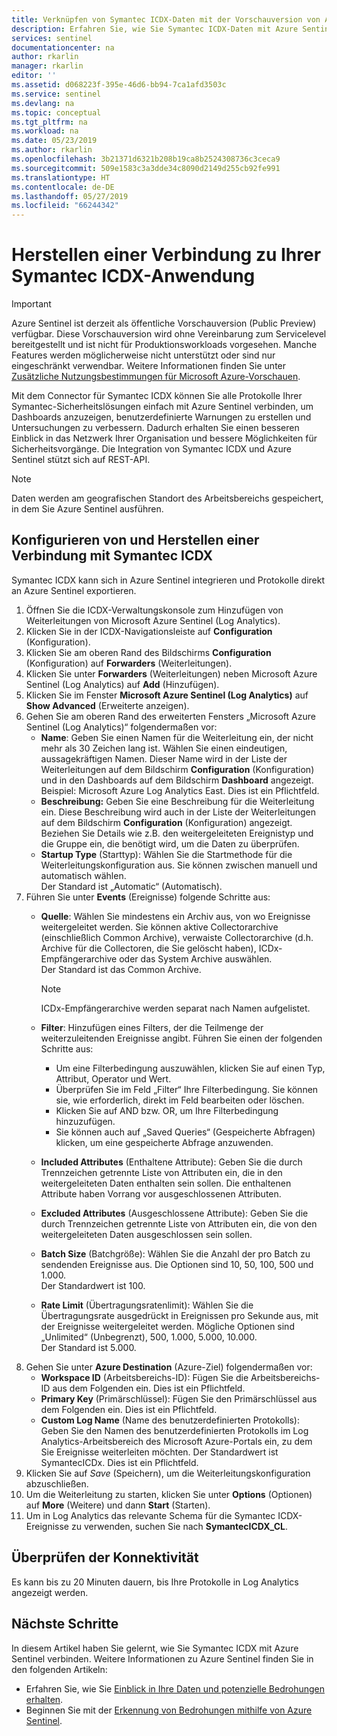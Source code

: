 ```yaml
---
title: Verknüpfen von Symantec ICDX-Daten mit der Vorschauversion von Azure Sentinel | Microsoft-Dokumentation
description: Erfahren Sie, wie Sie Symantec ICDX-Daten mit Azure Sentinel verknüpfen.
services: sentinel
documentationcenter: na
author: rkarlin
manager: rkarlin
editor: ''
ms.assetid: d068223f-395e-46d6-bb94-7ca1afd3503c
ms.service: sentinel
ms.devlang: na
ms.topic: conceptual
ms.tgt_pltfrm: na
ms.workload: na
ms.date: 05/23/2019
ms.author: rkarlin
ms.openlocfilehash: 3b21371d6321b208b19ca8b2524308736c3ceca9
ms.sourcegitcommit: 509e1583c3a3dde34c8090d2149d255cb92fe991
ms.translationtype: HT
ms.contentlocale: de-DE
ms.lasthandoff: 05/27/2019
ms.locfileid: "66244342"
---
```

# <a name="connect-your-symantec-icdx-appliance"></a>Herstellen einer Verbindung zu Ihrer Symantec ICDX-Anwendung 

> [!IMPORTANT]
> Azure Sentinel ist derzeit als öffentliche Vorschauversion (Public Preview) verfügbar.
> Diese Vorschauversion wird ohne Vereinbarung zum Servicelevel bereitgestellt und ist nicht für Produktionsworkloads vorgesehen. Manche Features werden möglicherweise nicht unterstützt oder sind nur eingeschränkt verwendbar. Weitere Informationen finden Sie unter [Zusätzliche Nutzungsbestimmungen für Microsoft Azure-Vorschauen](https://azure.microsoft.com/support/legal/preview-supplemental-terms/).

Mit dem Connector für Symantec ICDX können Sie alle Protokolle Ihrer Symantec-Sicherheitslösungen einfach mit Azure Sentinel verbinden, um Dashboards anzuzeigen, benutzerdefinierte Warnungen zu erstellen und Untersuchungen zu verbessern. Dadurch erhalten Sie einen besseren Einblick in das Netzwerk Ihrer Organisation und bessere Möglichkeiten für Sicherheitsvorgänge. Die Integration von Symantec ICDX und Azure Sentinel stützt sich auf REST-API.


> [!NOTE]
> Daten werden am geografischen Standort des Arbeitsbereichs gespeichert, in dem Sie Azure Sentinel ausführen.

## <a name="configure-and-connect-symantec-icdx"></a>Konfigurieren von und Herstellen einer Verbindung mit Symantec ICDX 

Symantec ICDX kann sich in Azure Sentinel integrieren und Protokolle direkt an Azure Sentinel exportieren.

1. Öffnen Sie die ICDX-Verwaltungskonsole zum Hinzufügen von Weiterleitungen von Microsoft Azure Sentinel (Log Analytics).
2. Klicken Sie in der ICDX-Navigationsleiste auf **Configuration** (Konfiguration). 
3. Klicken Sie am oberen Rand des Bildschirms **Configuration** (Konfiguration) auf **Forwarders** (Weiterleitungen).
4. Klicken Sie unter **Forwarders** (Weiterleitungen) neben Microsoft Azure Sentinel (Log Analytics) auf **Add** (Hinzufügen). 
4. Klicken Sie im Fenster **Microsoft Azure Sentinel (Log Analytics)** auf **Show Advanced** (Erweiterte anzeigen). 
5. Gehen Sie am oberen Rand des erweiterten Fensters „Microsoft Azure Sentinel (Log Analytics)“ folgendermaßen vor:
    -   **Name**: Geben Sie einen Namen für die Weiterleitung ein, der nicht mehr als 30 Zeichen lang ist. Wählen Sie einen eindeutigen, aussagekräftigen Namen. Dieser Name wird in der Liste der Weiterleitungen auf dem Bildschirm **Configuration** (Konfiguration) und in den Dashboards auf dem Bildschirm **Dashboard** angezeigt. Beispiel:  Microsoft Azure Log Analytics East. Dies ist ein Pflichtfeld.
    -   **Beschreibung:** Geben Sie eine Beschreibung für die Weiterleitung ein. Diese Beschreibung wird auch in der Liste der Weiterleitungen auf dem Bildschirm **Configuration** (Konfiguration) angezeigt. Beziehen Sie Details wie z.B. den weitergeleiteten Ereignistyp und die Gruppe ein, die benötigt wird, um die Daten zu überprüfen.
    -   **Startup Type** (Starttyp): Wählen Sie die Startmethode für die Weiterleitungskonfiguration aus. Sie können zwischen manuell und automatisch wählen.<br>Der Standard ist „Automatic“ (Automatisch). 
6. Führen Sie unter **Events** (Ereignisse) folgende Schritte aus: 
    - **Quelle**: Wählen Sie mindestens ein Archiv aus, von wo Ereignisse weitergeleitet werden. Sie können aktive Collectorarchive (einschließlich Common Archive), verwaiste Collectorarchive (d.h. Archive für die Collectoren, die Sie gelöscht haben), ICDx-Empfängerarchive oder das System Archive auswählen. <br>Der Standard ist das Common Archive.
      > [!NOTE]
      > ICDx-Empfängerarchive werden separat nach Namen aufgelistet. 
 
    - **Filter**: Hinzufügen eines Filters, der die Teilmenge der weiterzuleitenden Ereignisse angibt. Führen Sie einen der folgenden Schritte aus:
        - Um eine Filterbedingung auszuwählen, klicken Sie auf einen Typ, Attribut, Operator und Wert. 
        - Überprüfen Sie im Feld „Filter“ Ihre Filterbedingung. Sie können sie, wie erforderlich, direkt im Feld bearbeiten oder löschen.
        - Klicken Sie auf AND bzw. OR, um Ihre Filterbedingung hinzuzufügen.
        - Sie können auch auf „Saved Queries“ (Gespeicherte Abfragen) klicken, um eine gespeicherte Abfrage anzuwenden.
    - **Included Attributes** (Enthaltene Attribute): Geben Sie die durch Trennzeichen getrennte Liste von Attributen ein, die in den weitergeleiteten Daten enthalten sein sollen. Die enthaltenen Attribute haben Vorrang vor ausgeschlossenen Attributen.
    - **Excluded Attributes** (Ausgeschlossene Attribute): Geben Sie die durch Trennzeichen getrennte Liste von Attributen ein, die von den weitergeleiteten Daten ausgeschlossen sein sollen.
    - **Batch Size** (Batchgröße): Wählen Sie die Anzahl der pro Batch zu sendenden Ereignisse aus. Die Optionen sind 10, 50, 100, 500 und 1.000.<br>Der Standardwert ist 100. 
    - **Rate Limit** (Übertragungsratenlimit): Wählen Sie die Übertragungsrate ausgedrückt in Ereignissen pro Sekunde aus, mit der Ereignisse weitergeleitet werden. Mögliche Optionen sind „Unlimited“ (Unbegrenzt), 500, 1.000, 5.000, 10.000. <br> Der Standard ist 5.000. 
7. Gehen Sie unter **Azure Destination** (Azure-Ziel) folgendermaßen vor: 
    - **Workspace ID** (Arbeitsbereichs-ID): Fügen Sie die Arbeitsbereichs-ID aus dem Folgenden ein. Dies ist ein Pflichtfeld.
    - **Primary Key** (Primärschlüssel): Fügen Sie den Primärschlüssel aus dem Folgenden ein. Dies ist ein Pflichtfeld.
    - **Custom Log Name** (Name des benutzerdefinierten Protokolls): Geben Sie den Namen des benutzerdefinierten Protokolls im Log Analytics-Arbeitsbereich des Microsoft Azure-Portals ein, zu dem Sie Ereignisse weiterleiten möchten. Der Standardwert ist SymantecICDx. Dies ist ein Pflichtfeld.
8. Klicken Sie auf *Save* (Speichern), um die Weiterleitungskonfiguration abzuschließen. 
9. Um die Weiterleitung zu starten, klicken Sie unter **Options** (Optionen) auf **More** (Weitere) und dann **Start** (Starten).
10. Um in Log Analytics das relevante Schema für die Symantec ICDX-Ereignisse zu verwenden, suchen Sie nach **SymantecICDX_CL**.


## <a name="validate-connectivity"></a>Überprüfen der Konnektivität

Es kann bis zu 20 Minuten dauern, bis Ihre Protokolle in Log Analytics angezeigt werden. 



## <a name="next-steps"></a>Nächste Schritte
In diesem Artikel haben Sie gelernt, wie Sie Symantec ICDX mit Azure Sentinel verbinden. Weitere Informationen zu Azure Sentinel finden Sie in den folgenden Artikeln:
- Erfahren Sie, wie Sie [Einblick in Ihre Daten und potenzielle Bedrohungen erhalten](quickstart-get-visibility.md).
- Beginnen Sie mit der [Erkennung von Bedrohungen mithilfe von Azure Sentinel](tutorial-detect-threats.md).

